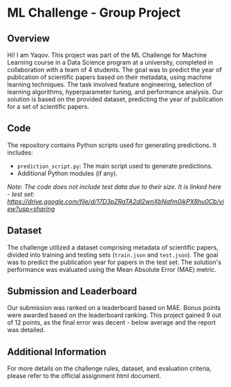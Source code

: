 # ML Challenge - Group Project

## Overview
Hi! I am Yaqov. This project was part of the ML Challenge for Machine Learning course in a Data Science program at a university, completed in collaboration with a team of 4 students. 
The goal was to predict the year of publication of scientific papers based on their metadata, using machine learning techniques.
The task involved feature engineering, selection of learning algorithms, hyperparameter tuning, and performance analysis. 
Our solution is based on the provided dataset, predicting the year of publication for a set of scientific papers.

## Code
The repository contains Python scripts used for generating predictions. It includes:

- `prediction_script.py`: The main script used to generate predictions.
- Additional Python modules (if any).

*Note: The code does not include test data due to their size. It is linked here - test set: https://drive.google.com/file/d/17D3pZRaTA2dl2wnXbNafm0ikPX8hu0Cb/view?usp=sharing*

## Dataset
The challenge utilized a dataset comprising metadata of scientific papers, divided into training and testing sets (`train.json` and `test.json`). The goal was to predict the publication year for papers in the test set.
The solution's performance was evaluated using the Mean Absolute Error (MAE) metric. 

## Submission and Leaderboard
Our submission was ranked on a leaderboard based on MAE. Bonus points were awarded based on the leaderboard ranking. This project gained 9 out of 12 points, as the final error was decent - below average and the report was detailed.

## Additional Information
For more details on the challenge rules, dataset, and evaluation criteria, please refer to the official assignment html document.
